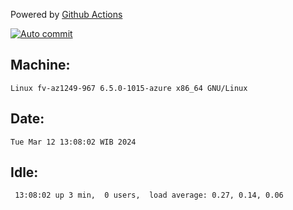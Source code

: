 Powered by [Github Actions](https://github.com/features/actions)

[![Auto commit](https://github.com/hiage/workstation/workflows/Auto%20commit/badge.svg)](https://github.com/hiage/workstation/actions?query=workflow%3A%22Auto+commit%22)

## Machine:
```
Linux fv-az1249-967 6.5.0-1015-azure x86_64 GNU/Linux
```
## Date:
```
Tue Mar 12 13:08:02 WIB 2024
```
## Idle:
```
 13:08:02 up 3 min,  0 users,  load average: 0.27, 0.14, 0.06
```
